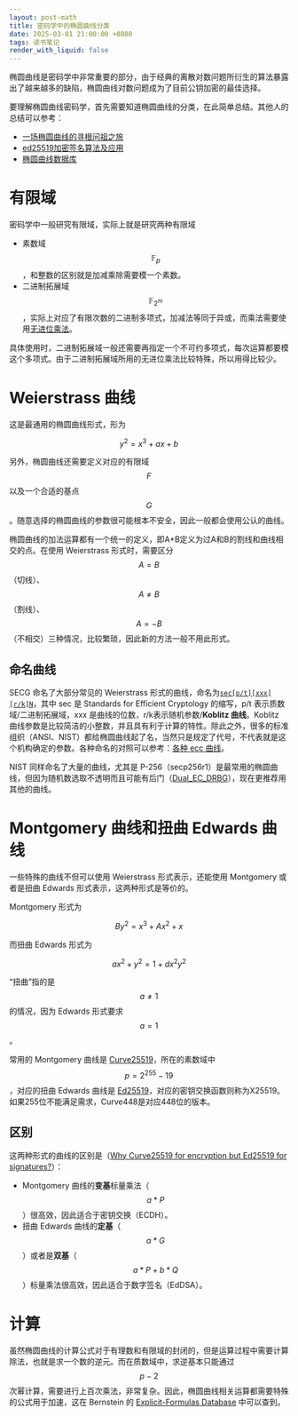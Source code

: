 ```yaml
---
layout: post-math
title: 密码学中的椭圆曲线分类
date: 2025-03-01 21:00:00 +0800
tags: 读书笔记
render_with_liquid: false
---
```


椭圆曲线是密码学中非常重要的部分，由于经典的离散对数问题所衍生的算法暴露出了越来越多的缺陷，椭圆曲线对数问题成为了目前公钥加密的最佳选择。

要理解椭圆曲线密码学，首先需要知道椭圆曲线的分类，在此简单总结。其他人的总结可以参考：

- [一场椭圆曲线的寻根问祖之旅](https://www.infoq.cn/article/LbO7iMFxAWd6uM6A6QY8)
- [ed25519加密签名算法及应用](https://zhuanlan.zhihu.com/p/579276183)
- [椭圆曲线数据库](https://neuromancer.sk/std/)

# 有限域

密码学中一般研究有限域，实际上就是研究两种有限域

- 素数域$$\mathbb F_p$$，和整数的区别就是加减乘除需要模一个素数。
- 二进制拓展域$$\mathbb F_{2^m}$$，实际上对应了有限次数的二进制多项式，加减法等同于异或，而乘法需要使用[无进位乘法](https://en.wikipedia.org/wiki/Carry-less_product)。

具体使用时，二进制拓展域一般还需要再指定一个不可约多项式，每次运算都要模这个多项式。由于二进制拓展域所用的无进位乘法比较特殊，所以用得比较少。

# Weierstrass 曲线

这是最通用的椭圆曲线形式，形为

$$
y^2=x^3+ax+b
$$

另外，椭圆曲线还需要定义对应的有限域 $$F$$ 以及一个合适的基点 $$G$$。随意选择的椭圆曲线的参数很可能根本不安全，因此一般都会使用公认的曲线。

椭圆曲线的加法运算都有一个统一的定义，即A+B定义为过A和B的割线和曲线相交的点。在使用 Weierstrass 形式时，需要区分$$A=B$$（切线）、$$A\neq B$$（割线）、$$A=-B$$（不相交）三种情况，比较繁琐，因此新的方法一般不用此形式。

## 命名曲线

SECG 命名了大部分常见的 Weierstrass 形式的曲线，命名为[`sec[p/t][xxx][r/k]N`](https://www.secg.org/SEC2-Ver-1.0.pdf)，其中 sec 是 Standards for Efficient Cryptology 的缩写，p/t 表示质数域/二进制拓展域，xxx 是曲线的位数，r/k表示随机参数/**Koblitz 曲线**。Koblitz 曲线参数是比较简洁的小整数，并且具有利于计算的特性。除此之外，很多的标准组织（ANSI、NIST）都给椭圆曲线起了名，当然只是规定了代号，不代表就是这个机构确定的参数。各种命名的对照可以参考：[各种 ecc 曲线](https://jia.je/crypto/2020/05/21/ecc-curves/)。

NIST 同样命名了大量的曲线，尤其是 P-256（secp256r1）是最常用的椭圆曲线，但因为随机数选取不透明而且可能有后门（[Dual_EC_DRBG](https://en.wikipedia.org/wiki/Dual_EC_DRBG)），现在更推荐用其他的曲线。

# Montgomery 曲线和扭曲 Edwards 曲线

一些特殊的曲线不但可以使用 Weierstrass 形式表示，还能使用 Montgomery 或者是扭曲 Edwards 形式表示，这两种形式是等价的。

Montgomery 形式为

$$
By^2=x^3+Ax^2+x
$$

而扭曲 Edwards 形式为

$$
ax^2+y^2=1+dx^2y^2
$$

“扭曲”指的是 $$a\neq 1$$ 的情况，因为 Edwards 形式要求 $$a=1$$。

常用的 Montgomery 曲线是 [Curve25519](https://neuromancer.sk/std/other/Curve25519)，所在的素数域中 $$p=2^{255}-19$$，对应的扭曲 Edwards 曲线是 [Ed25519](https://neuromancer.sk/std/other/Ed25519)，对应的密钥交换函数则称为X25519。如果255位不能满足需求，Curve448是对应448位的版本。

## 区别

这两种形式的曲线的区别是（[Why Curve25519 for encryption but Ed25519 for signatures?](https://crypto.stackexchange.com/questions/27866/why-curve25519-for-encryption-but-ed25519-for-signatures)）：
- Montgomery 曲线的**变基**标量乘法（$$a*P$$）很高效，因此适合于密钥交换（ECDH）。
- 扭曲 Edwards 曲线的**定基**（$$a*G$$）或者是**双基**（$$a*P+b*Q$$）标量乘法很高效，因此适合于数字签名（EdDSA）。

# 计算

虽然椭圆曲线的计算公式对于有理数和有限域的封闭的，但是运算过程中需要计算除法，也就是求一个数的逆元。而在质数域中，求逆基本只能通过 $$p-2$$ 次幂计算，需要进行上百次乘法，非常复杂。因此，椭圆曲线相关运算都需要特殊的公式用于加速，这在 Bernstein 的 [Explicit-Formulas Database](https://hyperelliptic.org/EFD/index.html) 中可以查到。
